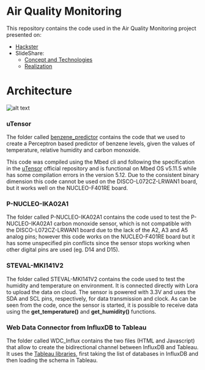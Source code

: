 # Air Quality Monitoring
This repository contains the code used in the Air Quality Monitoring project presented on: 
* [Hackster](https://www.hackster.io/151578/air-quality-monitoring-b48e9e) 
* SlideShare:
	* [Concept and Technologies](https://www.slideshare.net/MattiaNicolella/air-quality-monitoring-137482560)
	* [Realization]()

# Architecture
![alt text](http://operawebpres.it/influx/im.jpg)
### uTensor
The folder called [benzene_predictor](https://github.com/antoninus96/Air_Quality_Monitoring_IoT/tree/master/benzene_predictor) contains the code that we used to create a Perceptron based predictor of benzene levels, given the values of temperature, relative humidity and carbon monoxide.

This code was compiled using the Mbed cli and following the specification in the [uTensor](https://github.com/uTensor/uTensor/tree/master) official repository and is functional on Mbed OS v5.11.5 while has some compilation errors in the version 5.12.
Due to the consistent binary dimension this code cannot be used on the DISCO-L072CZ-LRWAN1 board, but it works well on the NUCLEO-F401RE board.

### P-NUCLEO-IKA02A1
The folder called P-NUCLEO-IKA02A1 contains the code used to test the P-NUCLEO-IKA02A1 carbon monoxide sensor, which is not compatible with the DISCO-L072CZ-LRWAN1 board due to the lack of the A2, A3 and A5 analog pins; however this code works on the NUCLEO-F401RE board but it has some unspecified pin conflicts since the sensor stops working when other digital pins are used (eg. D14 and D15).

### STEVAL-MKI141V2
The folder called STEVAL-MKI141V2 contains the code used to test the humidity and temperature on environment. It is connected directly with Lora to upload the data on cloud. The sensor is powered with 3.3V and uses the SDA and SCL pins, respectively, for data transmission and clock. As can be seen from the code, once the sensor is started, it is possible to receive data using the **get_temperature()** and **get_humidity()** functions.

### Web Data Connector from InfluxDB to Tableau
The folder called WDC_Influx contains the two files (HTML and Javascript) that allow to create the bidirectional channel between InfluxDB and Tableau. It uses the [Tableau libraries](https://connectors.tableau.com/libs/tableauwdc-2.3.latest.js), first taking the list of databases in InfluxDB and then loading the schema in Tableau.
